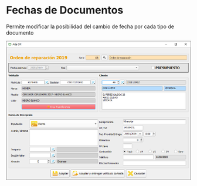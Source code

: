 # Fechas de Documentos

Permite modificar la posibilidad del cambio de fecha por cada tipo de documento

![](../../../.gitbook/assets/image%20%28320%29.png)

